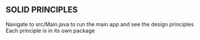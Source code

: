 ## SOLID PRINCIPLES

Navigate to src/Main.java to run the main app and see the design principles
Each principle is in its own package
